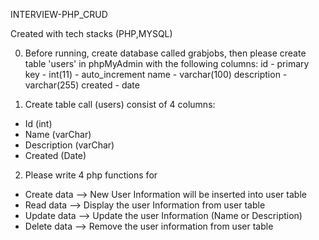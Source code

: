 INTERVIEW-PHP_CRUD

Created with tech stacks (PHP,MYSQL)

0. Before running, create database called grabjobs, then please create table 'users' in phpMyAdmin with the following columns:
id - primary key  - int(11) - auto_increment
name - varchar(100)
description - varchar(255)
created - date

1. Create table call (users) consist of 4 columns:
- Id (int)
- Name (varChar)
- Description  (varChar)
- Created (Date)

2. Please write 4 php functions for
- Create data --> New User Information will be inserted into user table
- Read data  --> Display the user Information from user table
- Update data --> Update the user Information (Name or Description)
- Delete data --> Remove the user information from user table